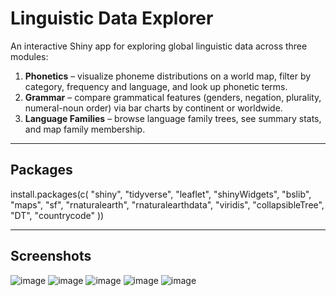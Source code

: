 # Linguistic Data Explorer

An interactive Shiny app for exploring global linguistic data across three modules:
1. **Phonetics** – visualize phoneme distributions on a world map, filter by category, frequency and language, and look up phonetic terms.  
2. **Grammar** – compare grammatical features (genders, negation, plurality, numeral-noun order) via bar charts by continent or worldwide.  
3. **Language Families** – browse language family trees, see summary stats, and map family membership.

---

## Packages

install.packages(c(
  "shiny", "tidyverse", "leaflet", "shinyWidgets", "bslib",
  "maps", "sf", "rnaturalearth", "rnaturalearthdata",
  "viridis", "collapsibleTree", "DT", "countrycode"
))

---

## Screenshots

![image](https://github.com/user-attachments/assets/8598f676-61e5-49f4-979f-ac961cca6b54)
![image](https://github.com/user-attachments/assets/e675ff54-cf11-4f13-b7b9-36622c066c9b)
![image](https://github.com/user-attachments/assets/2eaced0f-bb4a-4540-9b1b-2cd677867389)
![image](https://github.com/user-attachments/assets/d355d23a-f471-473a-8553-98ef10284190)
![image](https://github.com/user-attachments/assets/d5e7769f-eab9-48e1-b65b-0ebaf7f94642)
